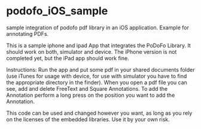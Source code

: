 podofo_iOS_sample
=================

sample integration of podofo pdf library in an iOS application. Example for annotating PDFs.

This is a sample iphone and ipad App that integrates the PoDoFo Library. It should work on both, simulator and device.
The iPhone version is not completed yet, but the iPad app should work fine.

Instructions:
Run the app and put some pdf in your shared documents folder (use iTunes for usage with device, 
for use with simulator you have to find the appropriate directory in the finder). When you open a pdf file you can 
see, add and delete FreeText and Square Annotations. To add the Annotation perform a long press on the position you 
want to add the Annotation.

This code can be used and changed however you want, as long as you rely on the licenses of the embedded libraries. 
Use it by your own risk. 
